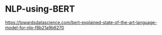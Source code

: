 # NLP-using-BERT

https://towardsdatascience.com/bert-explained-state-of-the-art-language-model-for-nlp-f8b21a9b6270

